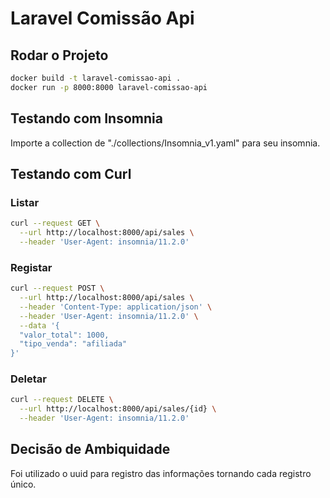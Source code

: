 # Laravel Comissão Api

## Rodar o Projeto

```sh
docker build -t laravel-comissao-api .
docker run -p 8000:8000 laravel-comissao-api
```

## Testando com Insomnia

Importe a collection de "./collections/Insomnia_v1.yaml" para seu insomnia.

## Testando com Curl

### Listar

```sh
curl --request GET \
  --url http://localhost:8000/api/sales \
  --header 'User-Agent: insomnia/11.2.0'
```

### Registar

```sh
curl --request POST \
  --url http://localhost:8000/api/sales \
  --header 'Content-Type: application/json' \
  --header 'User-Agent: insomnia/11.2.0' \
  --data '{
  "valor_total": 1000,
  "tipo_venda": "afiliada"
}'
```

### Deletar

```sh
curl --request DELETE \
  --url http://localhost:8000/api/sales/{id} \
  --header 'User-Agent: insomnia/11.2.0'
```

## Decisão de Ambiquidade

Foi utilizado o uuid para registro das informações tornando cada registro único.

